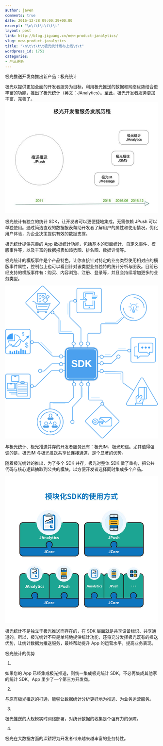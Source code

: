 ```yaml
---
author: javen
comments: true
date: 2016-12-28 09:00:39+00:00
excerpt: "\n\t\t\t\t\t\t"
layout: post
link: http://blog.jiguang.cn/new-product-janalytics/
slug: new-product-janalytics
title: "\n\t\t\t\t极光统计发布上线\t\t"
wordpress_id: 1751
categories:
- 产品更新
---
```



				











极光推送开发商推出新产品：极光统计




极光以提供更加全面的开发者服务为目标，利用极光推送的数据和网络优势结合更丰富的功能，推出了极光统计（英文：JAnalytics）。至此，极光开发者服务更加丰富、完善了。
![%image_alt%](/images/2016/12/roadmap.jpg!thumbnail)




极光统计有独立的统计 SDK，让开发者可以更便捷地集成，无需依赖 JPush 可以单独使用。通过简洁直观的数据报表帮助开发者了解用户的属性和使用情况，优化用户体验，为企业决策提供有效的数据支撑。




极光统计提供完善的 App 数据统计功能，包括基本的页面统计、自定义事件、模版事件等，以及丰富的数据报表如趋势图、排名图、数据详情等。




极光统计的模版事件是个产品特色，让你直接针对特定的业务类型使用相对应的横版事件属性，控制台上也可以看到针对该类型业务独特的统计分析与图表。目前已经支持的横版事件有：购买、内容浏览、注册、登录等，并且会持续增加更多的业务类型。




![%image_alt%](/images/2016/12/sdk(1).png!thumbnail)




与极光统计、极光推送并存的开发者服务还有：极光IM、极光短信。尤其值得强调的是，极光IM 与极光推送共享长连接通道，是个显著的优势。




随着极光统计的推出，为了多个 SDK 并存，极光对整体 SDK 做了重构，把公共代码与核心逻辑抽取到公共的模块，以方便开发者选择同时集成多个产品。




![%image_alt%](/images/2016/12/WechatIMG21.jpeg!thumbnail)




极光统计不是独立于极光推送而存在的，在 SDK 层面就是共享设备标识、共享通道的。所以，极光统计不只是单纯地提供统计功能，还将充分发挥极光既有的推送优势，让统计数据为推送服务，最终帮助提升 App 的运营水平，提高业务表现。




极光统计的优势






	
  1. 


如果您的 App 已经集成极光推送，则统一集成极光统计 SDK，不必再集成其他家的统计 SDK，App 里少了一个第三方开发商。




	
  2. 


与原有极光推送的打通，能够让数据统计分析更好地为推送、为业务运营服务。




	
  3. 


极光推送的大规模实时网络部署，对统计数据的收集是个强有力的保障。




	
  4. 


极光在大数据方面的深耕将为开发者带来越来越丰富的业务特性。







​





		
